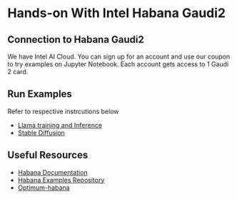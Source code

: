 # Hands-on With Intel Habana Gaudi2 

## Connection to Habana Gaudi2

We have Intel AI Cloud. You can sign up for an account and use our coupon to try examples on Jupyter Notebook. Each account gets access to 1 Gaudi 2 card.


## Run Examples

Refer to respective instrcutions below 
* [Llama training and Inference](./llama2_fine_tuning_inference_single.ipynb)
* [Stable Diffusion](./stable_diffusion_v_2_1.ipynb)


## Useful Resources 

* [Habana Documentation](https://docs.habana.ai/en/latest/)
* [Habana Examples Repository](https://github.com/HabanaAI/Model-References)
* [Optimum-habana](https://github.com/huggingface/optimum-habana)
